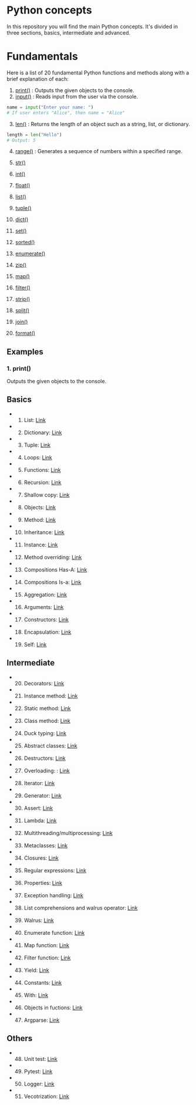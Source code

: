 # Python concepts

In this repository you will find the main Python concepts. It's divided in three sections, basics, intermediate and advanced. 

# Fundamentals

Here is a list of 20 fundamental Python functions and methods along with a brief explanation of each: 
1. [print()](#print) : Outputs the given objects to the console.
2. [input()](#input) : Reads input from the user via the console.
```python
name = input("Enter your name: ")
# If user enters "Alice", then name = "Alice"
```
3. [len()](#len) : Returns the length of an object such as a string, list, or dictionary.
```python
length = len("Hello")
# Output: 5
```
4. [range()](#range) : Generates a sequence of numbers within a specified range.


5. [str()](#str)
6. [int()](#int)
7. [float()](#float)
8. [list()](#list)
9. [tuple()](#tuple)
10. [dict()](#dict)
11. [set()](#set)
12. [sorted()](#sorted)
13. [enumerate()](#enumerate)
14. [zip()](#zip)
15. [map()](#map)
16. [filter()](#filter)
17. [strip()](#strip)
18. [split()](#split)
19. [join()](#join)
20. [format()](#format)

## Examples

### 1. print()

Outputs the given objects to the console.

## Basics

* 1. List: [Link](https://github.com/markgarcia-ai/PythonLearning/blob/main/01_Basic/01_list.py) <br>
* 2. Dictionary: [Link](https://github.com/markgarcia-ai/PythonLearning/blob/main/01_Basic/02_dictionary.py) <br>
* 3. Tuple: [Link](https://github.com/markgarcia-ai/PythonLearning/blob/main/01_Basic/03_tuple.py) <br>
* 4. Loops: [Link](https://github.com/markgarcia-ai/PythonLearning/blob/main/01_Basic/04_loops.py) <br>
* 5. Functions: [Link](https://github.com/markgarcia-ai/PythonLearning/blob/main/01_Basic/05_functions.py) <br> 
* 6. Recursion: [Link](https://github.com/markgarcia-ai/PythonLearning/blob/main/01_Basic/06_recursion.py) <br> 
* 7. Shallow copy: [Link](https://github.com/markgarcia-ai/PythonLearning/blob/main/01_Basic/07_shallow_copy.py) <br> 
* 8. Objects: [Link](https://github.com/markgarcia-ai/PythonLearning/blob/main/01_Basic/08_objects.py) <br> 
* 9. Method: [Link](https://github.com/markgarcia-ai/PythonLearning/blob/main/01_Basic/09_method.py) <br> 
* 10. Inheritance: [Link](https://github.com/markgarcia-ai/PythonLearning/blob/main/01_Basic/10_Inheritance.py) <br> 
* 11. Instance: [Link](https://github.com/markgarcia-ai/PythonLearning/blob/main/01_Basic/11_Instance.py) <br> 
* 12. Method overriding: [Link](https://github.com/markgarcia-ai/PythonLearning/blob/main/01_Basic/12_Method_overriding.py) <br> 
* 13. Compositions Has-A: [Link](https://github.com/markgarcia-ai/PythonLearning/blob/main/01_Basic/13_Composition_has_a.py) <br> 
* 14. Compositions Is-a: [Link](https://github.com/markgarcia-ai/PythonLearning/blob/main/01_Basic/13_Composition_is_a.py) <br> 
* 15. Aggregation: [Link](https://github.com/markgarcia-ai/PythonLearning/blob/main/01_Basic/14_Aggregation.py) <br> 
* 16. Arguments: [Link](https://github.com/markgarcia-ai/PythonLearning/blob/main/01_Basic/15_Agrument.py) <br> 
* 17. Constructors: [Link](https://github.com/markgarcia-ai/PythonLearning/blob/main/01_Basic/16_Constructors.py) <br> 
* 18. Encapsulation: [Link](https://github.com/markgarcia-ai/PythonLearning/blob/main/01_Basic/17_Encapsulation.py) <br> 
* 19. Self: [Link](https://github.com/markgarcia-ai/PythonLearning/blob/main/01_Basic/18_Self.py) <br>

## Intermediate

* 20. Decorators: [Link](https://github.com/markgarcia-ai/PythonLearning/blob/main/02_Intermidate/21_decorators.py)<br> 
* 21. Instance method: [Link](https://github.com/markgarcia-ai/PythonLearning/blob/main/02_Intermidate/22_Instance_method.py)<br>  
* 22. Static method: [Link](https://github.com/markgarcia-ai/PythonLearning/blob/main/02_Intermidate/23_Static_method.py)<br>  
* 23. Class method: [Link](https://github.com/markgarcia-ai/PythonLearning/blob/main/02_Intermidate/24_Class_method.py)<br>  
* 24. Duck typing: [Link](https://github.com/markgarcia-ai/PythonLearning/blob/main/02_Intermidate/25_Duck_typing.py)<br>  
* 25. Abstract classes: [Link](https://github.com/markgarcia-ai/PythonLearning/blob/main/02_Intermidate/26_Abstract_classes.py)<br>  
* 26. Destructors: [Link](https://github.com/markgarcia-ai/PythonLearning/blob/main/02_Intermidate/27_Destructors.py)<br> 
* 27. Overloading: : [Link](https://github.com/markgarcia-ai/PythonLearning/blob/main/02_Intermidate/28_Overloading.py)<br>  
* 28. Iterator: [Link](https://github.com/markgarcia-ai/PythonLearning/blob/main/02_Intermidate/29_Iterator.py)<br> 
* 29. Generator: [Link](https://github.com/markgarcia-ai/PythonLearning/blob/main/02_Intermidate/30_Generator.py)<br>  
* 30. Assert: [Link](https://github.com/markgarcia-ai/PythonLearning/blob/main/02_Intermidate/31_Assert.py)<br>  
* 31. Lambda: [Link](https://github.com/markgarcia-ai/PythonLearning/blob/main/02_Intermidate/32_Lambda.py)<br>  
* 32. Multithreading/multiprocessing: [Link](https://github.com/markgarcia-ai/PythonLearning/blob/main/02_Intermidate/33_Multithreading_multiprocessing.py)<br>  
* 33. Metaclasses: [Link](https://github.com/markgarcia-ai/PythonLearning/blob/main/02_Intermidate/34_Metaclasses.py)<br>  
* 34. Closures: [Link](https://github.com/markgarcia-ai/PythonLearning/blob/main/02_Intermidate/35_Closures.py)<br>  
* 35. Regular expressions: [Link](https://github.com/markgarcia-ai/PythonLearning/blob/main/02_Intermidate/36_Regular_expressions.py)<br>  
* 36. Properties: [Link](https://github.com/markgarcia-ai/PythonLearning/blob/main/02_Intermidate/37_Properties.py)<br>  
* 37. Exception handling: [Link](https://github.com/markgarcia-ai/PythonLearning/blob/main/02_Intermidate/38_Exception_handling.py)<br>  
* 38. List comprehensions and walrus operator: [Link](https://github.com/markgarcia-ai/PythonLearning/blob/main/02_Intermidate/39_List_comprehensions.py)<br> 
* 39. Walrus: [Link](https://github.com/markgarcia-ai/PythonLearning/blob/main/02_Intermidate/40_Walrus.py)<br>  
* 40. Enumerate function: [Link](https://github.com/markgarcia-ai/PythonLearning/blob/main/03_Advanced/41_enumerate_function.py) <br> 
* 41. Map function: [Link](https://github.com/markgarcia-ai/PythonLearning/blob/main/03_Advanced/42_Map_function.py) <br>  
* 42. Filter function: [Link](https://github.com/markgarcia-ai/PythonLearning/blob/main/03_Advanced/43_Filter_function.py) <br>  
* 43. Yield: [Link](https://github.com/markgarcia-ai/PythonLearning/blob/main/03_Advanced/44_Yield.py) <br>  
* 44. Constants: [Link](https://github.com/markgarcia-ai/PythonLearning/blob/main/03_Advanced/45_constants.py) <br>  
* 45. With: [Link](https://github.com/markgarcia-ai/PythonLearning/blob/main/03_Advanced/46_with.py) <br>  
* 46. Objects in fuctions: [Link](https://github.com/markgarcia-ai/PythonLearning/blob/main/03_Advanced/46_with.py) <br>  
* 47. Argparse: [Link](https://github.com/markgarcia-ai/PythonLearning/blob/main/03_Advanced/46_with.py) <br>  

## Others
* 48. Unit test: [Link](https://github.com/markgarcia-ai/PythonLearning/blob/main/03_Advanced/49_Unit_test.py) <br>
* 49. Pytest: [Link](https://github.com/markgarcia-ai/PythonLearning/blob/main/03_Advanced/50_PyTest.py) <br> 
* 50. Logger: [Link](https://github.com/markgarcia-ai/PythonLearning/blob/main/03_Advanced/51_logger.py) <br>
* 51. Vecotrization: [Link](https://github.com/markgarcia-ai/PythonLearning/blob/main/03_Advanced/52_vectorization.py) <br>